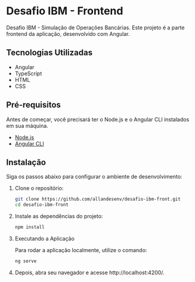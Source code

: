 # Desafio IBM - Frontend

Desafio IBM - Simulação de Operações Bancárias. Este projeto é a parte frontend da aplicação, desenvolvido com Angular.

## Tecnologias Utilizadas

- Angular
- TypeScript
- HTML
- CSS

## Pré-requisitos

Antes de começar, você precisará ter o Node.js e o Angular CLI instalados em sua máquina.

- [Node.js](https://nodejs.org/en/)
- [Angular CLI](https://angular.io/cli)

## Instalação

Siga os passos abaixo para configurar o ambiente de desenvolvimento:

1. Clone o repositório:

   ```sh
   git clone https://github.com/allandesenv/desafio-ibm-front.git
   cd desafio-ibm-front

2. Instale as dependências do projeto:

   ```sh
   npm install

3. Executando a Aplicação

   Para rodar a aplicação localmente, utilize o comando:

     ```sh
     ng serve

3. Depois, abra seu navegador e acesse http://localhost:4200/.
